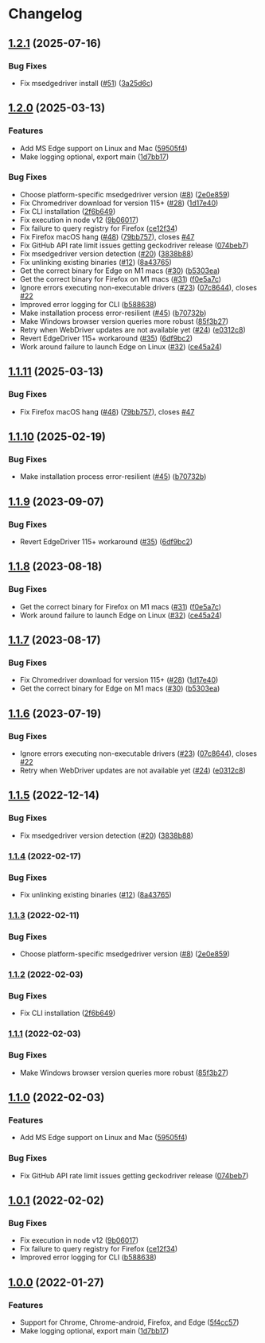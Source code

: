 # Changelog

## [1.2.1](https://github.com/shaka-project/webdriver-installer/compare/v1.2.0...v1.2.1) (2025-07-16)


### Bug Fixes

* Fix msedgedriver install ([#51](https://github.com/shaka-project/webdriver-installer/issues/51)) ([3a25d6c](https://github.com/shaka-project/webdriver-installer/commit/3a25d6ce1fec24259672202b9fa93df2bfe67180))

## [1.2.0](https://github.com/shaka-project/webdriver-installer/compare/v1.1.11...v1.2.0) (2025-03-13)


### Features

* Add MS Edge support on Linux and Mac ([59505f4](https://github.com/shaka-project/webdriver-installer/commit/59505f49b94030c63377d72e2b4639093915ab3d))
* Make logging optional, export main ([1d7bb17](https://github.com/shaka-project/webdriver-installer/commit/1d7bb1755725a50b9c5a423c55402f6a84503919))


### Bug Fixes

* Choose platform-specific msedgedriver version ([#8](https://github.com/shaka-project/webdriver-installer/issues/8)) ([2e0e859](https://github.com/shaka-project/webdriver-installer/commit/2e0e8598f878c0c3fcd8ed55d4e830da398a891b))
* Fix Chromedriver download for version 115+ ([#28](https://github.com/shaka-project/webdriver-installer/issues/28)) ([1d17e40](https://github.com/shaka-project/webdriver-installer/commit/1d17e40c70be980067f4972d538ddb55db88c759))
* Fix CLI installation ([2f6b649](https://github.com/shaka-project/webdriver-installer/commit/2f6b649033312f778795b1372abfc0a175d70e61))
* Fix execution in node v12 ([9b06017](https://github.com/shaka-project/webdriver-installer/commit/9b06017b7c83ebfea1e600d7f667b2810ab05b5f))
* Fix failure to query registry for Firefox ([ce12f34](https://github.com/shaka-project/webdriver-installer/commit/ce12f347f96406cc1f0a219c4c44cd2a9b827254))
* Fix Firefox macOS hang ([#48](https://github.com/shaka-project/webdriver-installer/issues/48)) ([79bb757](https://github.com/shaka-project/webdriver-installer/commit/79bb757ada95351adfcea76ce1ab21e37d2f0cce)), closes [#47](https://github.com/shaka-project/webdriver-installer/issues/47)
* Fix GitHub API rate limit issues getting geckodriver release ([074beb7](https://github.com/shaka-project/webdriver-installer/commit/074beb79adf7d9807ab57b67c9edd26d9451270e))
* Fix msedgedriver version detection ([#20](https://github.com/shaka-project/webdriver-installer/issues/20)) ([3838b88](https://github.com/shaka-project/webdriver-installer/commit/3838b889772e2a0ce7167e9220969b25714f0d03))
* Fix unlinking existing binaries ([#12](https://github.com/shaka-project/webdriver-installer/issues/12)) ([8a43765](https://github.com/shaka-project/webdriver-installer/commit/8a43765b54fbbf164762f7a8edf52520b4d08059))
* Get the correct binary for Edge on M1 macs ([#30](https://github.com/shaka-project/webdriver-installer/issues/30)) ([b5303ea](https://github.com/shaka-project/webdriver-installer/commit/b5303ea26653cee24a122208a1e7088021a77ebe))
* Get the correct binary for Firefox on M1 macs ([#31](https://github.com/shaka-project/webdriver-installer/issues/31)) ([f0e5a7c](https://github.com/shaka-project/webdriver-installer/commit/f0e5a7cc8d7ccc8f367bcf9386c383645e16eb3d))
* Ignore errors executing non-executable drivers ([#23](https://github.com/shaka-project/webdriver-installer/issues/23)) ([07c8644](https://github.com/shaka-project/webdriver-installer/commit/07c864446e68e6f8714c3d1a899b42b2d0931aae)), closes [#22](https://github.com/shaka-project/webdriver-installer/issues/22)
* Improved error logging for CLI ([b588638](https://github.com/shaka-project/webdriver-installer/commit/b588638774526d621983e0b497aa85ab217fcc46))
* Make installation process error-resilient ([#45](https://github.com/shaka-project/webdriver-installer/issues/45)) ([b70732b](https://github.com/shaka-project/webdriver-installer/commit/b70732b1f6cfab0718cca742b5c0e61899dfd752))
* Make Windows browser version queries more robust ([85f3b27](https://github.com/shaka-project/webdriver-installer/commit/85f3b2796e06e1a0f2171b46beef73f6a0407ecb))
* Retry when WebDriver updates are not available yet ([#24](https://github.com/shaka-project/webdriver-installer/issues/24)) ([e0312c8](https://github.com/shaka-project/webdriver-installer/commit/e0312c89eab70bbb7241298846dff93e4a690753))
* Revert EdgeDriver 115+ workaround ([#35](https://github.com/shaka-project/webdriver-installer/issues/35)) ([6df9bc2](https://github.com/shaka-project/webdriver-installer/commit/6df9bc2ba996a022361a299d511b99e1ea815b79))
* Work around failure to launch Edge on Linux ([#32](https://github.com/shaka-project/webdriver-installer/issues/32)) ([ce45a24](https://github.com/shaka-project/webdriver-installer/commit/ce45a243e2d4e63ef32992607a1228d2b079d960))

## [1.1.11](https://github.com/shaka-project/webdriver-installer/compare/v1.1.10...v1.1.11) (2025-03-13)


### Bug Fixes

* Fix Firefox macOS hang ([#48](https://github.com/shaka-project/webdriver-installer/issues/48)) ([79bb757](https://github.com/shaka-project/webdriver-installer/commit/79bb757ada95351adfcea76ce1ab21e37d2f0cce)), closes [#47](https://github.com/shaka-project/webdriver-installer/issues/47)

## [1.1.10](https://github.com/shaka-project/webdriver-installer/compare/v1.1.9...v1.1.10) (2025-02-19)


### Bug Fixes

* Make installation process error-resilient ([#45](https://github.com/shaka-project/webdriver-installer/issues/45)) ([b70732b](https://github.com/shaka-project/webdriver-installer/commit/b70732b1f6cfab0718cca742b5c0e61899dfd752))

## [1.1.9](https://github.com/shaka-project/webdriver-installer/compare/v1.1.8...v1.1.9) (2023-09-07)


### Bug Fixes

* Revert EdgeDriver 115+ workaround ([#35](https://github.com/shaka-project/webdriver-installer/issues/35)) ([6df9bc2](https://github.com/shaka-project/webdriver-installer/commit/6df9bc2ba996a022361a299d511b99e1ea815b79))

## [1.1.8](https://github.com/shaka-project/webdriver-installer/compare/v1.1.7...v1.1.8) (2023-08-18)


### Bug Fixes

* Get the correct binary for Firefox on M1 macs ([#31](https://github.com/shaka-project/webdriver-installer/issues/31)) ([f0e5a7c](https://github.com/shaka-project/webdriver-installer/commit/f0e5a7cc8d7ccc8f367bcf9386c383645e16eb3d))
* Work around failure to launch Edge on Linux ([#32](https://github.com/shaka-project/webdriver-installer/issues/32)) ([ce45a24](https://github.com/shaka-project/webdriver-installer/commit/ce45a243e2d4e63ef32992607a1228d2b079d960))

## [1.1.7](https://github.com/shaka-project/webdriver-installer/compare/v1.1.6...v1.1.7) (2023-08-17)


### Bug Fixes

* Fix Chromedriver download for version 115+ ([#28](https://github.com/shaka-project/webdriver-installer/issues/28)) ([1d17e40](https://github.com/shaka-project/webdriver-installer/commit/1d17e40c70be980067f4972d538ddb55db88c759))
* Get the correct binary for Edge on M1 macs ([#30](https://github.com/shaka-project/webdriver-installer/issues/30)) ([b5303ea](https://github.com/shaka-project/webdriver-installer/commit/b5303ea26653cee24a122208a1e7088021a77ebe))

## [1.1.6](https://github.com/shaka-project/webdriver-installer/compare/v1.1.5...v1.1.6) (2023-07-19)


### Bug Fixes

* Ignore errors executing non-executable drivers ([#23](https://github.com/shaka-project/webdriver-installer/issues/23)) ([07c8644](https://github.com/shaka-project/webdriver-installer/commit/07c864446e68e6f8714c3d1a899b42b2d0931aae)), closes [#22](https://github.com/shaka-project/webdriver-installer/issues/22)
* Retry when WebDriver updates are not available yet ([#24](https://github.com/shaka-project/webdriver-installer/issues/24)) ([e0312c8](https://github.com/shaka-project/webdriver-installer/commit/e0312c89eab70bbb7241298846dff93e4a690753))

## [1.1.5](https://github.com/shaka-project/webdriver-installer/compare/v1.1.4...v1.1.5) (2022-12-14)


### Bug Fixes

* Fix msedgedriver version detection ([#20](https://github.com/shaka-project/webdriver-installer/issues/20)) ([3838b88](https://github.com/shaka-project/webdriver-installer/commit/3838b889772e2a0ce7167e9220969b25714f0d03))

### [1.1.4](https://github.com/shaka-project/webdriver-installer/compare/v1.1.3...v1.1.4) (2022-02-17)


### Bug Fixes

* Fix unlinking existing binaries ([#12](https://github.com/shaka-project/webdriver-installer/issues/12)) ([8a43765](https://github.com/shaka-project/webdriver-installer/commit/8a43765b54fbbf164762f7a8edf52520b4d08059))

### [1.1.3](https://github.com/shaka-project/webdriver-installer/compare/v1.1.2...v1.1.3) (2022-02-11)


### Bug Fixes

* Choose platform-specific msedgedriver version ([#8](https://github.com/shaka-project/webdriver-installer/issues/8)) ([2e0e859](https://github.com/shaka-project/webdriver-installer/commit/2e0e8598f878c0c3fcd8ed55d4e830da398a891b))


### [1.1.2](https://github.com/shaka-project/webdriver-installer/compare/v1.1.1...v1.1.2) (2022-02-03)


### Bug Fixes

* Fix CLI installation ([2f6b649](https://github.com/shaka-project/webdriver-installer/commit/2f6b649033312f778795b1372abfc0a175d70e61))

### [1.1.1](https://github.com/shaka-project/webdriver-installer/compare/v1.1.0...v1.1.1) (2022-02-03)


### Bug Fixes

* Make Windows browser version queries more robust ([85f3b27](https://github.com/shaka-project/webdriver-installer/commit/85f3b2796e06e1a0f2171b46beef73f6a0407ecb))

## [1.1.0](https://github.com/shaka-project/webdriver-installer/compare/v1.0.1...v1.1.0) (2022-02-03)


### Features

* Add MS Edge support on Linux and Mac ([59505f4](https://github.com/shaka-project/webdriver-installer/commit/59505f49b94030c63377d72e2b4639093915ab3d))


### Bug Fixes

* Fix GitHub API rate limit issues getting geckodriver release ([074beb7](https://github.com/shaka-project/webdriver-installer/commit/074beb79adf7d9807ab57b67c9edd26d9451270e))

## [1.0.1](https://github.com/shaka-project/webdriver-installer/compare/v1.0.0...v1.0.1) (2022-02-02)


### Bug Fixes

* Fix execution in node v12 ([9b06017](https://github.com/shaka-project/webdriver-installer/commit/9b06017b7c83ebfea1e600d7f667b2810ab05b5f))
* Fix failure to query registry for Firefox ([ce12f34](https://github.com/shaka-project/webdriver-installer/commit/ce12f347f96406cc1f0a219c4c44cd2a9b827254))
* Improved error logging for CLI ([b588638](https://github.com/shaka-project/webdriver-installer/commit/b588638774526d621983e0b497aa85ab217fcc46))


## [1.0.0](https://github.com/shaka-project/webdriver-installer/commits/v1.0.0) (2022-01-27)


### Features

* Support for Chrome, Chrome-android, Firefox, and Edge ([5f4cc57](https://github.com/shaka-project/webdriver-installer/commit/5f4cc578a8b911d5a6da26e46e9bf0fb95580606))
* Make logging optional, export main ([1d7bb17](https://github.com/shaka-project/webdriver-installer/commit/1d7bb1755725a50b9c5a423c55402f6a84503919))

